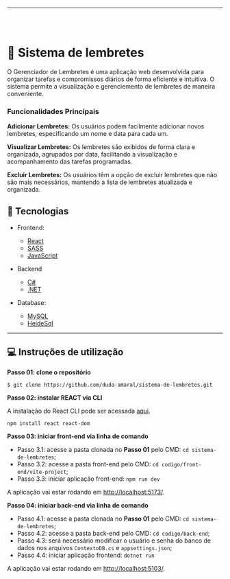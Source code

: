 <hr>
<br>
<br>

# 📝 Sistema de lembretes

O Gerenciador de Lembretes é uma aplicação web desenvolvida para organizar tarefas e compromissos diários de forma eficiente e intuitiva. O sistema permite a visualização e gerenciemento  de lembretes de maneira conveniente.

### Funcionalidades Principais

**Adicionar Lembretes:** Os usuários podem facilmente adicionar novos lembretes, especificando um nome e data para cada um.

**Visualizar Lembretes:** Os lembretes são exibidos de forma clara e organizada, agrupados por data, facilitando a visualização e acompanhamento das tarefas programadas.

**Excluir Lembretes:** Os usuários têm a opção de excluir lembretes que não são mais necessários, mantendo a lista de lembretes atualizada e organizada.

## 🚀 Tecnologias

- Frontend:

    - [React](https://react.dev/)
    - [SASS](https://sass-lang.com/)
    - [JavaScript](https://www.javascript.com/)

- Backend

    - [C#](https://dotnet.microsoft.com/pt-br/languages/csharp)
    - [.NET](https://dotnet.microsoft.com/pt-br/)

- Database:

    - [MySQL](https://www.mysql.com/)
    - [HeideSql](https://www.heidisql.com/)

---

## 💻 Instruções de utilização

**Passo 01: clone o repositório**

`$ git clone https://github.com/duda-amaral/sistema-de-lembretes.git`

**Passo 02: instalar REACT via CLI**

A instalação do React CLI pode ser acessada [aqui](https://create-react-app.dev/).

`npm install react react-dom`

**Passo 03: iniciar front-end via linha de comando**

- Passo 3.1: acesse a pasta clonada no **Passo 01** pelo CMD: `cd sistema-de-lembretes`;
- Passo 3.2: acesse a pasta front-end pelo CMD: `cd codigo/front-end/vite-project`;
- Passo 3.3: iniciar aplicação front-end: `npm run dev`

A aplicação vai estar rodando em <http://localhost:5173/>.

**Passo 04: iniciar back-end via linha de comando**

- Passo 4.1: acesse a pasta clonada no **Passo 01** pelo CMD: `cd sistema-de-lembretes`;
- Passo 4.2: acesse a pasta back-end pelo CMD: `cd codigo/back-end`;
- Passo 4.3: será necessário modificar o usuário e senha do banco de dados nos arquivos `ContextoDB.cs` e `appsettings.json`; 
- Passo 4.4: iniciar aplicação frontend: `dotnet run`

A aplicação vai estar rodando em <http://localhost:5103/>.
